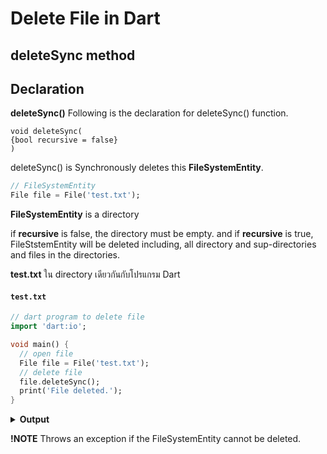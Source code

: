 # Delete File in Dart
## deleteSync method
## Declaration
 **deleteSync()** 
 Following is the declaration for deleteSync() function.
 ```
void deleteSync(
{bool recursive = false}
)
```
deleteSync() is Synchronously deletes this  **FileSystemEntity**.

```dart
// FileSystemEntity
File file = File('test.txt');
```
**FileSystemEntity** is a directory

if **recursive** is false, the directory must be empty. and if **recursive** is true, FileStstemEntity will be deleted including, all directory and sup-directories and files in the directories. 


 **test.txt** ใน directory เดียวกันกับโปรแกรม Dart

 #### `test.txt`
```dart
// dart program to delete file
import 'dart:io';

void main() {
  // open file
  File file = File('test.txt');
  // delete file
  file.deleteSync();
  print('File deleted.');
}
```
<details>
<summary><strong>Output</strong></summary>
<pre>
<code>File deleted.</code>
</pre>
</details>

**!NOTE** Throws an exception if the FileSystemEntity cannot be deleted.



